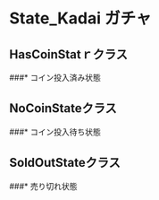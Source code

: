 # State_Kadai ガチャ

## HasCoinStatｒクラス  
###* コイン投入済み状態　　

## NoCoinStateクラス  
###* コイン投入待ち状態　　

## SoldOutStateクラス  
###* 売り切れ状態
